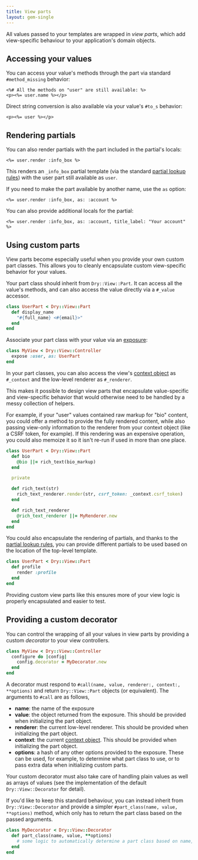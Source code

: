 ```yaml
---
title: View parts
layout: gem-single
---
```


All values passed to your templates are wrapped in _view parts_, which add view-specific behaviour to your application's domain objects.

## Accessing your values

You can access your value's methods through the part via standard `#method_missing` behavior:

```erb
<%# All the methods on "user" are still available: %>
<p><%= user.name %></p>
```

Direct string conversion is also available via your value's `#to_s` behavior:

```erb
<p><%= user %></p>
```

## Rendering partials

You can also render partials with the part included in the partial's locals:

```erb
<%= user.render :info_box %>
```

This renders an `_info_box` partial template (via the standard [partial lookup rules](/gems/dry-view/templates/)) with the user part still available as `user`.

If you need to make the part available by another name, use the `as` option:

```erb
<%= user.render :info_box, as: :account %>
```

You can also provide additional locals for the partial:

```erb
<%= user.render :info_box, as: :account, title_label: "Your account" %>
```

## Using custom parts

View parts become especially useful when you provide your own custom part classes. This allows you to cleanly encapsulate custom view-specific behavior for your values.

Your part class should inherit from `Dry::View::Part`. It can access all the value's methods, and can also access the value directly via a `#_value` accessor.

```ruby
class UserPart < Dry::View::Part
  def display_name
    "#{full_name} <#{email}>"
  end
end
```

Associate your part class with your value via an [exposure](/gems/dry-view/exposures):

```ruby
class MyView < Dry::View::Controller
  expose :user, as: UserPart
end
```

In your part classes, you can also access the view's [context object](/gems/dry-view/context) as `#_context` and the low-level renderer as `#_renderer`.

This makes it possible to design view parts that encapsulate value-specific and view-specific behavior that would otherwise need to be handled by a messy collection of helpers.

For example, if your "user" values contained raw markup for "bio" content, you could offer a method to provide the fully rendered content, while also passing view-only information to the renderer from your context object (like a CSRF token, for example). If this rendering was an expensive operation, you could also memoize it so it isn't re-run if used in more than one place.

```ruby
class UserPart < Dry::View::Part
  def bio
    @bio ||= rich_text(bio_markup)
  end

  private

  def rich_text(str)
    rich_text_renderer.render(str, csrf_token: _context.csrf_token)
  end

  def rich_text_renderer
    @rich_text_renderer ||= MyRenderer.new
  end
end
```

You could also encapsulate the rendering of partials, and thanks to the [partial lookup rules](/gems/dry-view/templates/), you can provide different partials to be used based on the location of the top-level template.

```ruby
class UserPart < Dry::View::Part
  def profile
    render :profile
  end
end
```

Providing custom view parts like this ensures more of your view logic is properly encapsulated and easier to test.

## Providing a custom decorator

You can control the wrapping of all your values in view parts by providing a custom _decorator_ to your view controllers.

```ruby
class MyView < Dry::View::Controller
  configure do |config|
    config.decorator = MyDecorator.new
  end
end
```

A decorator must respond to `#call(name, value, renderer:, context:, **options)` and return `Dry::View::Part` objects (or equivalent). The arguments to `#call` are as follows,

- **name**: the name of the exposure
- **value**: the object returned from the exposure. This should be provided when initializing the part object.
- **renderer**: the current low-level renderer. This should be provided when initializing the part object.
- **context**: the current [context object](/gems/dry-view/context/). This should be  provided when initializing the part object.
- **options**: a hash of any other options provided to the exposure. These can be used, for example, to determine what part class to use, or to pass extra data when initializing custom parts.

Your custom decorator must also take care of handling plain values as well as arrays of values (see the implementation of the default `Dry::View::Decorator` for detail).

If you'd like to keep this standard behaviour, you can instead inherit from `Dry::View::Decorator` and provide a simpler `#part_class(name, value, **options)` method, which only has to return the part class based on the passed arguments.

```ruby
class MyDecorator < Dry::View::Decorator
  def part_class(name, value, **options)
    # some logic to automatically determine a part class based on name, value, or options
  end
end
```
